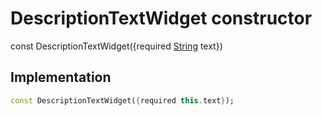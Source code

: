 


# DescriptionTextWidget constructor






const
DescriptionTextWidget(\{required [String](https://api.flutter.dev/flutter/dart-core/String-class.html) text})





## Implementation

```dart
const DescriptionTextWidget({required this.text});
```







